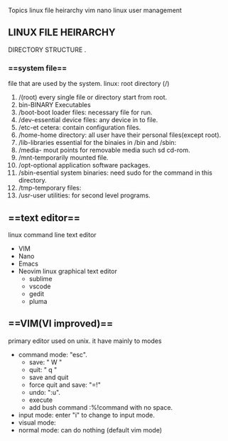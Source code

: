 Topics
linux file heirarchy
vim
nano
linux user management
## LINUX FILE HEIRARCHY
DIRECTORY STRUCTURE .
### ==system file==
file that are used by the system.
linux: root directory (/)
1. /(root)
    every single file or directory start from root.
2. bin-BINARY Executables
3. /boot-boot loader files: necessary file for run.
4. /dev-essential device files: any device in to  file.
5. /etc-et cetera: contain configuration files.
6. /home-home directory: all user have their personal files(except root).
7. /lib-libraries essential for the binaies in /bin and /sbin:
8. /media- mout points for removable media such sd cd-rom.
9. /mnt-temporarily mounted file.
10. /opt-optional application software packages.
11. /sbin-esential system binaries: need sudo for the command in this directory.
12. /tmp-temporary files: 
13. /usr-user utilities: for second level programs.
## ==text editor==
linux command line text editor
 - VIM
 - Nano
 - Emacs
 - Neovim
 linux graphical text editor
    - sublime
    - vscode
    - gedit
    - pluma
## ==VIM(VI improved)==
 primary editor used on unix.
 it have mainly  to modes
  - command mode: "esc".
    - save: " W "
    - quit: " q "
    - save and quit
    - force quit and save: "=!"
    - undo: ":u".
    - execute
    - add bush command :%!command with no space.
  - input mode: enter "i" to change to input mode.
  - visual mode:
  - normal mode: can do nothing (default vim mode)
  
  